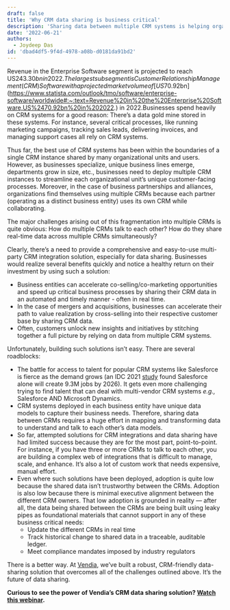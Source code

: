 ```yaml
---
draft: false
title: 'Why CRM data sharing is business critical'
description: 'Sharing data between multiple CRM systems is helping organizations realize superior business outcomes, more so with the availability of robust multi-party CRM data sharing solutions.'
date: '2022-06-21'
authors:
  - Joydeep Das
id: 'dbad4df5-9f4d-4978-a08b-d0181da91bd2'
---
```



Revenue in the Enterprise Software segment is projected to reach US$243.30bn in 2022. The largest sub segment is Customer Relationship Management (CRM) Software with a projected market volume of [US$70.92bn](https://www.statista.com/outlook/tmo/software/enterprise-software/worldwide#:~:text=Revenue%20in%20the%20Enterprise%20Software,US%2470.92bn%20in%202022.) in 2022.Businesses spend heavily on CRM systems for a good reason: There’s a data gold mine stored in these systems. For instance, several critical processes, like running marketing campaigns, tracking sales leads, delivering invoices, and managing support cases all rely on CRM systems.

Thus far, the best use of CRM systems has been within the boundaries of a single CRM instance shared by many organizational units and users. However, as businesses specialize,  unique business lines emerge, departments grow in size, etc., businesses need to deploy multiple CRM instances to streamline each organizational unit’s unique customer-facing processes. Moreover, in the case of business partnerships and alliances, organizations find themselves using  multiple CRMs because each partner (operating as a distinct business entity) uses its own CRM while collaborating. 

The major challenges arising out of this fragmentation into multiple CRMs is quite obvious: How do multiple CRMs talk to each other? How do they share real-time data across multiple CRMs simultaneously? 

Clearly, there’s a need to provide a comprehensive and easy-to-use multi-party CRM integration solution, especially for data sharing. Businesses would realize several benefits quickly and notice a healthy return on their investment by using such a solution:



* Business entities can accelerate co-selling/co-marketing opportunities and speed up critical business processes by sharing their CRM data in an automated and timely manner - often in real time.
* In the case of mergers and acquisitions, businesses can accelerate their path to value realization by cross-selling into their respective customer base by sharing CRM data.
* Often, customers unlock new insights and initiatives by stitching together a full picture by relying on data from multiple CRM systems. 

Unfortunately, building such solutions isn’t easy. There are several roadblocks:



* The battle for access to talent for popular CRM systems like Salesforce is fierce as the demand grows (an IDC 2021 [study](https://www.salesforce.com/news/press-releases/2021/09/20/idc-salesforce-economy-2021/) found Salesforce alone will create 9.3M jobs by 2026). It gets even more challenging trying to find talent that can deal with multi-vendor CRM systems _e.g.,_ Salesforce AND Microsoft Dynamics.
* CRM systems deployed in each business entity have unique data models to capture their business needs. Therefore, sharing data between CRMs requires a huge effort in mapping and transforming data to understand and talk to each other’s data models.
* So far, attempted solutions for CRM integrations and data sharing have had limited success because they are for the most part, point-to-point. For instance, if you have three or more CRMs to talk to each other, you are building a complex web of integrations that is difficult to manage, scale, and enhance. It’s also a lot of custom work that needs expensive, manual effort.
* Even where such solutions have been deployed, adoption is quite low because the shared data isn’t trustworthy between the CRMs. Adoption is also low because there is minimal executive alignment between the different CRM owners. That low adoption is grounded in reality — after all, the data being shared between the CRMs are being built using leaky pipes as foundational materials that cannot support in any of these business critical needs:
    * Update the different CRMs in real time
    * Track historical change to shared data in a traceable, auditable ledger. 
    * Meet compliance mandates imposed by industry regulators

There is a better way. At [Vendia](https://www.vendia.com/), we’ve built a robust, CRM-friendly data-sharing solution that overcomes all of the challenges outlined above. It’s the future of data sharing.

**Curious to see the power of Vendia’s CRM data sharing solution? [Watch this webinar](https://us02web.zoom.us/webinar/register/2816530633756/WN_8kXDfUbNTsOd0Ht2j1x56w).**
